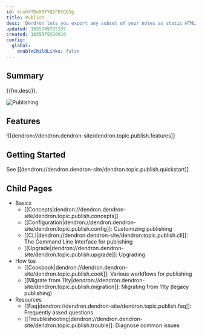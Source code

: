```yaml
---
id: 4ushYTDoX0TYQ1FDtGQSg
title: Publish
desc: 'Dendron lets you export any subset of your notes as static HTML via a custom nextjs template'
updated: 1655749725337
created: 1635379320910
config:
  global:
    enableChildLinks: false
---
```


## Summary

{{fm.desc}}.


![Publishing](https://ik.imagekit.io/fpjzhqpv1/Fullscreen_6_20_22__11_27_AM_s2U2_vT6u.png?ik-sdk-version=javascript-1.4.3&updatedAt=1655749690995)


## Features
![[dendron://dendron.dendron-site/dendron.topic.publish.features]]

## Getting Started
See [[dendron://dendron.dendron-site/dendron.topic.publish.quickstart]]

## Child Pages
- Basics
  - [[Concepts|dendron://dendron.dendron-site/dendron.topic.publish.concepts]]
  - [[Configuration|dendron://dendron.dendron-site/dendron.topic.publish.config]]: Customizing publishing
  - [[CLI|dendron://dendron.dendron-site/dendron.topic.publish.cli]]: The Command Line Interface for publishing
  - [[Upgrade|dendron://dendron.dendron-site/dendron.topic.publish.upgrade]]: Upgrading 
- How tos
  - [[Cookbook|dendron://dendron.dendron-site/dendron.topic.publish.cook]]: Various workflows for publishing
  - [[Migrate from 11ty|dendron://dendron.dendron-site/dendron.topic.publish.migration]]: Migrating from 11ty (legacy publishing)
- Resources
  - [[Faq|dendron://dendron.dendron-site/dendron.topic.publish.faq]]: Frequently asked questions
  - [[Troubleshooting|dendron://dendron.dendron-site/dendron.topic.publish.trouble]]: Diagnose common issues
